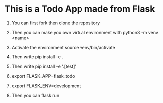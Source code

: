 # This is a Todo App made from Flask

1. You can first fork then clone the repository

2. Then you can make you own virtual environment with     python3 -m venv &lt;name&gt;

3. Activate the environment     source venv/bin/activate

4. Then write     pip install -e .

5. Then write     pip install -e '.[test]'

6. export FLASK_APP=flask_todo

7. export FLASK_ENV=development

8. Then you can flask run
